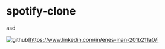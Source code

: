 # spotify-clone
asd

![github](https://cloud.githubusercontent.com/assets/17016297/18839843/0e06a67a-83d2-11e6-993a-b35a182500e0.png)[https://www.linkedin.com/in/enes-inan-201b211a0/]

